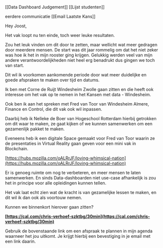 
[[Data Dashboard Judgement]]
[[Lijst studenten]]


eerdere communicatie
[[Email Laatste Kans]]



Hey Joost,

  

Het vak loopt nu ten einde, toch weer leuke resultaten.

Zou het leuk vinden om dit door te zetten, maar wellicht wat meer gedragen door meerdere mensen. De start was dit jaar rommelig om dat het niet zeker was hoe ik het in mijn rooster ging krijgen. Gelukkig werden veel van mijn andere verantwoordelijkheden niet heel erg benadrukt dus gingen we toch van start.  

  

Dit wil ik voorkomen aankomende periode door wat meer duidelijke en goede afspraken te maken over tijd en datums.  

  

Ik ben met Corne de Ruijt Windesheim Zwolle gaan zitten en die heeft ook interesse om het vak op te nemen in het Kansen met data - Windesheim.  

  

Ook ben ik aan het spreken met Fred van Toor van Windesheim Almere, Finance en Control, die dit vak ook wil inpassen.

  

Daarbij heb ik Nelleke de Boer van Hogeschool Rotterdam hierbij getrokken om dit waar te maken, ze gaat kijken of we kunnen samenwerken om een gezamenlijk pakket te maken.

  

Eveneens heb ik een digitale Space gemaakt voor Fred van Toor waarin ze de presentaties in Virtual Reality gaan geven voor een mini vak in Blockchain.  

  

[https://hubs.mozilla.com/oALRrJF/loving-whimsical-nation](https://hubs.mozilla.com/oALRrJF/loving-whimsical-nation)  

  

Er is genoeg ruimte om nog te verbeteren, en meer mensen te laten samenwerken. En sinds Data-dashboarden niet use-case afhankelijk is zou het in principe voor alle opleidingen kunnen tellen.

  

Het vak laat echt zien wat de kracht is van gezamelijke lessen te maken, en dit wil ik dan ook als voortouw nemen.

  

Kunnen we binnenkort hierover gaan zitten?

**[https://cal.com/chris-verhoef-szktbg/30min](https://cal.com/chris-verhoef-szktbg/30min)**

Gebruik de bovenstaande link om een afspraak te plannen in mijn agenda waarneer het jou uitkomt. Je krijgt hierbij een bevestiging in je email met een link daarin.